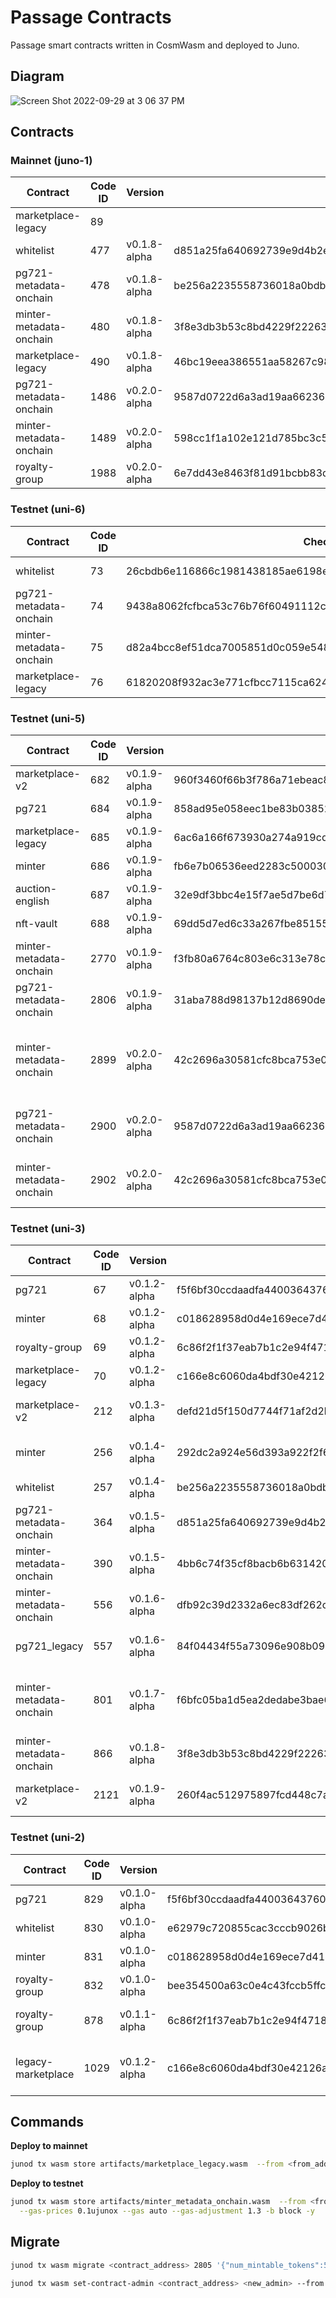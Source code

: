 # Passage Contracts

Passage smart contracts written in CosmWasm and deployed to Juno.

## Diagram

![Screen Shot 2022-09-29 at 3 06 37 PM](https://user-images.githubusercontent.com/6496257/193121168-9a5f52a5-4447-4732-9cea-caefc455063e.png)

## Contracts

### Mainnet (juno-1)

| Contract                | Code ID | Version      | Checksum                                                         | Cost           | Notes |
| ----------------------- | ------- | ------------ | ---------------------------------------------------------------- | -------------- | ----- |
| marketplace-legacy      | 89      |              |                                                                  | 0.840371juno   |       |
| whitelist               | 477     | v0.1.8-alpha | d851a25fa640692739e9d4b2e255905b3e6414e00232a134438081ca497aef74 | 2.598308ujuno  |       |
| pg721-metadata-onchain  | 478     | v0.1.8-alpha | be256a2235558736018a0bdb4ee9d5c80bf2a73f4411e29be771debe6c6b1c58 | 8.000106ujuno  |       |
| minter-metadata-onchain | 480     | v0.1.8-alpha | 3f8e3db3b53c8bd4229f22263842beb3477fa1350228f08e71d4c49bca33e5d6 | 4.0814907ujuno |       |
| marketplace-legacy      | 490     | v0.1.8-alpha | 46bc19eea386551aa58267c9844d4b1b77b32ac535326cae2897733ab610b35c | 3.360571ujuno  |       |
| pg721-metadata-onchain  | 1486    | v0.2.0-alpha | 9587d0722d6a3ad19aa6623632ddc4b92592b70f7c6869fa754a3eeedbcad900 | 0.560861ujuno  |       |
| minter-metadata-onchain | 1489    | v0.2.0-alpha | 598cc1f1a102e121d785bc3c58075892ef8f3f781c6084b5bf97ff628a888353 | 0.269856ujuno  |       |
| royalty-group           | 1988    | v0.2.0-alpha | 6e7dd43e8463f81d91bcbb83d175a1531cab72e4011fce5b4b5ea311ec87ebdc |                |       |

### Testnet (uni-6)

| Contract                | Code ID | Checksum                                                         | Notes              |
| ----------------------- | ------- | ---------------------------------------------------------------- | ------------------ |
| whitelist               | 73      | 26cbdb6e116866c1981438185ae6198e0719708d8b735b851521eb15525c4872 | uni-6 redeployment |
| pg721-metadata-onchain  | 74      | 9438a8062fcfbca53c76b76f60491112cba2edbc1a0e9532c71bb4c30091957d | uni-6 redeployment |
| minter-metadata-onchain | 75      | d82a4bcc8ef51dca7005851d0c059e548e1a1e1b7357158428d868b23f391138 | uni-6 redeployment |
| marketplace-legacy      | 76      | 61820208f932ac3e771cfbcc7115ca624e555e466b98ab6c17e134a5d6237399 | uni-6 redeployment |

### Testnet (uni-5)

| Contract                | Code ID | Version      | Checksum                                                         | Notes                                                 |
| ----------------------- | ------- | ------------ | ---------------------------------------------------------------- | ----------------------------------------------------- |
| marketplace-v2          | 682     | v0.1.9-alpha | 960f3460f66b3f786a71ebeac873bfb626296e816b4959576a2f31db9bc758fe | Pre-audit release                                     |
| pg721                   | 684     | v0.1.9-alpha | 858ad95e058eec1be83b03852ea7b60c8dfae67169927844f7633a1c911396c3 | Redeploy on uni-5                                     |
| marketplace-legacy      | 685     | v0.1.9-alpha | 6ac6a166f673930a274a919cdbf80fdaefdd2c0a9e491fa3cd8248334872271d | Redeploy on uni-5                                     |
| minter                  | 686     | v0.1.9-alpha | fb6e7b06536eed2283c5000300b43ffdd9b26665c5af68627a18b6c28a072d14 | Redeploy on uni-5                                     |
| auction-english         | 687     | v0.1.9-alpha | 32e9df3bbc4e15f7ae5d7be6d731ef8c58f0f70c59c8a34a4de914669393d99a | Pre-audit release                                     |
| nft-vault               | 688     | v0.1.9-alpha | 69dd5d7ed6c33a267fbe851554b5f781f2cbcc0c8a500ff2407db852440a1dc6 | Initial release                                       |
| minter-metadata-onchain | 2770    | v0.1.9-alpha | f3fb80a6764c803e6c313e78c89db8c64358e6522a96624fd0325f821b9e40f2 | Migration test (legacy version)                       |
| pg721-metadata-onchain  | 2806    | v0.1.9-alpha | 31aba788d98137b12d8690de852075a74c6516914a5dd64cf892b21db8614370 | Migration test (legacy version)                       |
| minter-metadata-onchain | 2899    | v0.2.0-alpha | 42c2696a30581cfc8bca753e0add69a3356df8240ce316d17dca8aec7831d824 | Migration test (updated version, optimization failed) |
| pg721-metadata-onchain  | 2900    | v0.2.0-alpha | 9587d0722d6a3ad19aa6623632ddc4b92592b70f7c6869fa754a3eeedbcad900 | Migration test (updated version)                      |
| minter-metadata-onchain | 2902    | v0.2.0-alpha | 42c2696a30581cfc8bca753e0add69a3356df8240ce316d17dca8aec7831d824 | Migration test (updated version)                      |

### Testnet (uni-3)

| Contract                | Code ID | Version      | Checksum                                                         | Notes                                                 |
| ----------------------- | ------- | ------------ | ---------------------------------------------------------------- | ----------------------------------------------------- |
| pg721                   | 67      | v0.1.2-alpha | f5f6bf30ccdaadfa440036437600ac3a98999cc4707f20a2b1e80842563e4384 |                                                       |
| minter                  | 68      | v0.1.2-alpha | c018628958d0d4e169ece7d415eda4840a29a8a7ddde0ea1f62153cd72a764e4 |                                                       |
| royalty-group           | 69      | v0.1.2-alpha | 6c86f2f1f37eab7b1c2e94f4718e4f8449e5d094f5b8dbb5a96f6c2f000e45ba |                                                       |
| marketplace-legacy      | 70      | v0.1.2-alpha | c166e8c6060da4bdf30e42126afc3c08128f59fca65ba73c1c70400284a5145e |                                                       |
| marketplace-v2          | 212     | v0.1.3-alpha | defd21d5f150d7744f71af2d2b934171968bc5b7f8396ea9041acd71e4fc9012 | Initial marketplace-v2 deploy                         |
| minter                  | 256     | v0.1.4-alpha | 292dc2a924e56d393a922f2f694503863293f2f173896fa0afd2b42b4ef53a11 | Generates pseudorandom token ids                      |
| whitelist               | 257     | v0.1.4-alpha | be256a2235558736018a0bdb4ee9d5c80bf2a73f4411e29be771debe6c6b1c58 |                                                       |
| pg721-metadata-onchain  | 364     | v0.1.5-alpha | d851a25fa640692739e9d4b2e255905b3e6414e00232a134438081ca497aef74 |                                                       |
| minter-metadata-onchain | 390     | v0.1.5-alpha | 4bb6c74f35cf8bacb6b631420578032b1abdddacc0bb557f20ebbcbefb9f5d8f |                                                       |
| minter-metadata-onchain | 556     | v0.1.6-alpha | dfb92c39d2332a6ec83df262c4e18d621bd4cc9702dc08b81e66945c69a353fb | Removed base_token_uri config var                     |
| pg721_legacy            | 557     | v0.1.6-alpha | 84f04434f55a73096e908b093e75153bfb637eb9091a7b267f7a516ad36ad49c | For deploying Town 1 to testnet                       |
| minter-metadata-onchain | 801     | v0.1.7-alpha | f6bfc05ba1d5ea2dedabe3bae69ddc5d00dba6c032f3bc078821daf476a9d133 | Refactored MintInfo query, added SetAdmin execute msg |
| minter-metadata-onchain | 866     | v0.1.8-alpha | 3f8e3db3b53c8bd4229f22263842beb3477fa1350228f08e71d4c49bca33e5d6 | Added recipient to Withdraw msg                       |
| marketplace-v2          | 2121    | v0.1.9-alpha | 260f4ac512975897fcd448c7a8cb0d4513c1c922b7041884b1c5d56701119281 | Marketplace-v2 including Auctions                     |

### Testnet (uni-2)

| Contract           | Code ID | Version      | Checksum                                                         | Notes                                   |
| ------------------ | ------- | ------------ | ---------------------------------------------------------------- | --------------------------------------- |
| pg721              | 829     | v0.1.0-alpha | f5f6bf30ccdaadfa440036437600ac3a98999cc4707f20a2b1e80842563e4384 |                                         |
| whitelist          | 830     | v0.1.0-alpha | e62979c720855cac3cccb9026beaee806490a2655e17a3d88febfdd441d30297 |                                         |
| minter             | 831     | v0.1.0-alpha | c018628958d0d4e169ece7d415eda4840a29a8a7ddde0ea1f62153cd72a764e4 |                                         |
| royalty-group      | 832     | v0.1.0-alpha | bee354500a63c0e4c43fccb5ffc2a83e62da08f32af40c7e7b010d24817d7ae0 |                                         |
| royalty-group      | 878     | v0.1.1-alpha | 6c86f2f1f37eab7b1c2e94f4718e4f8449e5d094f5b8dbb5a96f6c2f000e45ba | reworked distribute method              |
| legacy-marketplace | 1029    | v0.1.2-alpha | c166e8c6060da4bdf30e42126afc3c08128f59fca65ba73c1c70400284a5145e | includes admin NFT registration bug fix |

## Commands

**Deploy to mainnet**

```bash
junod tx wasm store artifacts/marketplace_legacy.wasm  --from <from_address> --chain-id=juno-1 --node <node> --gas-prices 0.1ujuno --gas auto --gas-adjustment 1.3 -b block
```

**Deploy to testnet**

```bash
junod tx wasm store artifacts/minter_metadata_onchain.wasm  --from <from_address> --chain-id=uni-5 \
  --gas-prices 0.1ujunox --gas auto --gas-adjustment 1.3 -b block -y
```

## Migrate

```bash
junod tx wasm migrate <contract_address> 2805 '{"num_mintable_tokens":5000}' --from <from_address> --chain-id=uni-5 --gas-prices 0.1ujunox --gas auto --gas-adjustment 1.3 -b block -y
```

```bash
junod tx wasm set-contract-admin <contract_address> <new_admin> --from <from_address> --chain-id=uni-5 --gas-prices 0.1ujunox --gas auto --gas-adjustment 1.3 -b block -y
```
